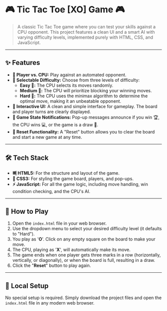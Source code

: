 # 🎮 Tic Tac Toe [XO] Game 🎮

> A classic Tic Tac Toe game where you can test your skills against a CPU opponent. This project features a clean UI and a smart AI with varying difficulty levels, implemented purely with HTML, CSS, and JavaScript.

---

## ✨ Features

*   **👤 Player vs. CPU:** Play against an automated opponent.
*   **🧠 Selectable Difficulty:** Choose from three levels of difficulty:
    *   **Easy 🌱:** The CPU selects its moves randomly.
    *   **Medium 🤔:** The CPU will prioritize blocking your winning moves.
    *   **Hard 🤖:** The CPU uses the minimax algorithm to determine the optimal move, making it an unbeatable opponent.
*   **🎨 Interactive UI:** A clean and simple interface for gameplay. The board and player turns are clearly displayed.
*   **📢 Game State Notifications:** Pop-up messages announce if you win 🏆, the CPU wins 💻, or the game is a draw 🤝.
*   **🔄 Reset Functionality:** A "Reset" button allows you to clear the board and start a new game at any time.

---

## 🛠️ Tech Stack

*   **뼈 HTML5:** For the structure and layout of the game.
*   **🎨 CSS3:** For styling the game board, players, and pop-ups.
*   **⚡ JavaScript:** For all the game logic, including move handling, win condition checking, and the CPU's AI.

---

## 🎲 How to Play

1.  Open the `index.html` file in your web browser.
2.  Use the dropdown menu to select your desired difficulty level (it defaults to "Hard").
3.  You play as '**O**'. Click on any empty square on the board to make your move.
4.  The CPU, playing as '**X**', will automatically make its move.
5.  The game ends when one player gets three marks in a row (horizontally, vertically, or diagonally), or when the board is full, resulting in a draw.
6.  Click the "**Reset**" button to play again.

---

## 🚀 Local Setup

No special setup is required. Simply download the project files and open the `index.html` file in any modern web browser.